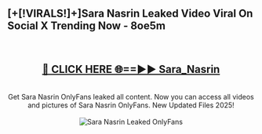 <h2>[+[!VIRALS!]+]Sara Nasrin Leaked Video Viral On Social X Trending Now - 8oe5m</h2>
<br>
<div align="center">
<h2><a href="https://libra.edu.pl?Sara_Nasrin" rel="nofollow">🔴 CLICK HERE 🌐==►► Sara_Nasrin</a></h2>
<br>
Get Sara Nasrin OnlyFans leaked all content. Now you can access all videos and pictures of Sara Nasrin OnlyFans. New Updated Files 2025!
<br>
<br>
<a href="https://libra.edu.pl?Sara_Nasrin" rel="nofollow" data-target="animated-image.originalLink"><img src="https://i.ibb.co.com/WyWwxjT/player-gif2.gif" alt="Sara Nasrin Leaked OnlyFans" style="max-width: 100%; display: inline-block;" data-target="animated-image.originalImage"></a>
</div>
<br>